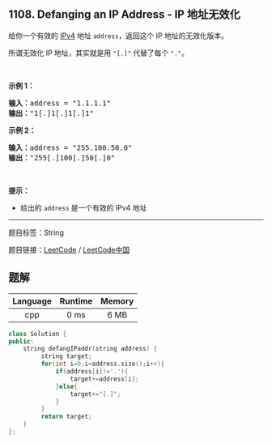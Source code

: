 ## 1108. Defanging an IP Address - IP 地址无效化

<!--If you want to use the English description, use `question.content` instead-->

<p>给你一个有效的 <a href="https://baike.baidu.com/item/IPv4" target="_blank">IPv4</a> 地址&nbsp;<code>address</code>，返回这个 IP 地址的无效化版本。</p>

<p>所谓无效化&nbsp;IP 地址，其实就是用&nbsp;<code>&quot;[.]&quot;</code>&nbsp;代替了每个 <code>&quot;.&quot;</code>。</p>

<p>&nbsp;</p>

<p><strong>示例 1：</strong></p>

<pre><strong>输入：</strong>address = &quot;1.1.1.1&quot;
<strong>输出：</strong>&quot;1[.]1[.]1[.]1&quot;
</pre>

<p><strong>示例 2：</strong></p>

<pre><strong>输入：</strong>address = &quot;255.100.50.0&quot;
<strong>输出：</strong>&quot;255[.]100[.]50[.]0&quot;
</pre>

<p>&nbsp;</p>

<p><strong>提示：</strong></p>

<ul>
	<li>给出的&nbsp;<code>address</code>&nbsp;是一个有效的 IPv4 地址</li>
</ul>



-----

题目标签：String

题目链接：[LeetCode](https://leetcode.com/problems/defanging-an-ip-address/description/)  /  [LeetCode中国](https://leetcode-cn.com/problems/defanging-an-ip-address/description/)

## 题解



| Language | Runtime | Memory |
|:---:|:---:|:---:|
| cpp  | 0 ms | 6 MB |

```cpp
class Solution {
public:
    string defangIPaddr(string address) {
         string target;
         for(int i=0;i<address.size();i++){
             if(address[i]!='.'){
                 target+=address[i];
             }else{
                 target+="[.]";
             }
         }
         return target;
    }
};
```
